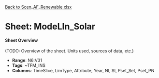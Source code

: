 [Back to Scen_AF_Renewable.xlsx](README.md)

# Sheet: ModeLIn_Solar

#### Sheet Overview

(TODO: Overview of the sheet. Units used, sources of data, etc.)

- **Range**: N6:V31
- **Tags**: ~TFM_INS
- **Columns**: TimeSlice, LimType, Attribute, Year, NI, SI, Pset_Set, Pset_PN

